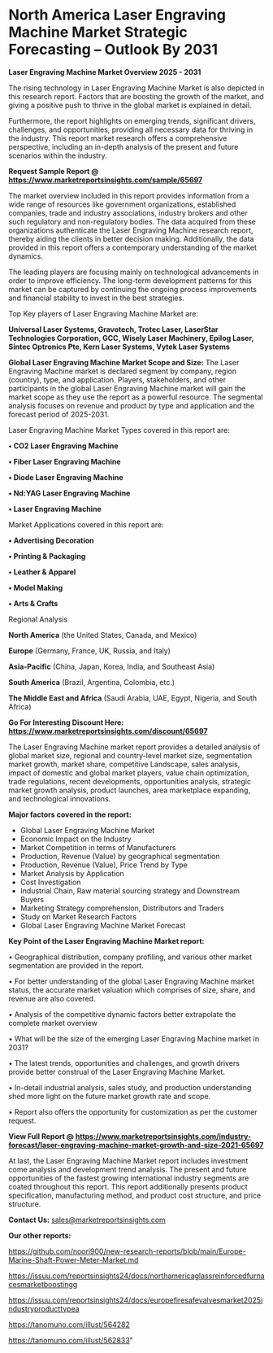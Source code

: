 # North America Laser Engraving Machine Market Strategic Forecasting – Outlook By 2031

<Strong> Laser Engraving Machine Market Overview 2025 - 2031</strong>

The rising technology in Laser Engraving Machine Market is also depicted in this research report. Factors that are boosting the growth of the market, and giving a positive push to thrive in the global market is explained in detail.

Furthermore, the report highlights on emerging trends, significant drivers, challenges, and opportunities, providing all necessary data for thriving in the industry. This report market research offers a comprehensive perspective, including an in-depth analysis of the present and future scenarios within the industry.

<strong>Request Sample Report @ <a href=https://www.marketreportsinsights.com/sample/65697>https://www.marketreportsinsights.com/sample/65697</a></strong>

The market overview included in this report provides information from a wide range of resources like government organizations, established companies, trade and industry associations, industry brokers and other such regulatory and non-regulatory bodies. The data acquired from these organizations authenticate the Laser Engraving Machine research report, thereby aiding the clients in better decision making. Additionally, the data provided in this report offers a contemporary understanding of the market dynamics.

The leading players are focusing mainly on technological advancements in order to improve efficiency. The long-term development patterns for this market can be captured by continuing the ongoing process improvements and financial stability to invest in the best strategies.

Top Key players of Laser Engraving Machine Market are:

<strong>Universal Laser Systems, Gravotech, Trotec Laser, LaserStar Technologies Corporation, GCC, Wisely Laser Machinery, Epilog Laser, Sintec Optronics Pte, Kern Laser Systems, Vytek Laser Systems</strong>

<strong><b>Global Laser Engraving Machine Market Scope and Size:</b></strong>
The Laser Engraving Machine market is declared segment by company, region (country), type, and application. Players, stakeholders, and other participants in the global Laser Engraving Machine market will gain the market scope as they use the report as a powerful resource. The segmental analysis focuses on revenue and product by type and application and the forecast period of 2025-2031.

Laser Engraving Machine Market Types covered in this report are:

<strong>• CO2 Laser Engraving Machine

• Fiber Laser Engraving Machine

• Diode Laser Engraving Machine

• Nd:YAG Laser Engraving Machine

• Laser Engraving Machine</strong>

Market Applications covered in this report are:

<strong>• Advertising Decoration

• Printing & Packaging

• Leather & Apparel

• Model Making

• Arts & Crafts</strong> 

Regional Analysis

<strong>North America</strong> (the United States, Canada, and Mexico)

<strong>Europe</strong> (Germany, France, UK, Russia, and Italy)

<strong>Asia-Pacific</strong> (China, Japan, Korea, India, and Southeast Asia)

<strong>South America</strong> (Brazil, Argentina, Colombia, etc.)

<strong>The Middle East and Africa</strong> (Saudi Arabia, UAE, Egypt, Nigeria, and South Africa)

<strong>Go For Interesting Discount Here: <a href=https://www.marketreportsinsights.com/discount/65697>https://www.marketreportsinsights.com/discount/65697</a></strong>

The Laser Engraving Machine market report provides a detailed analysis of global market size, regional and country-level market size, segmentation market growth, market share, competitive Landscape, sales analysis, impact of domestic and global market players, value chain optimization, trade regulations, recent developments, opportunities analysis, strategic market growth analysis, product launches, area marketplace expanding, and technological innovations.

<strong><b>Major factors covered in the report:</b></strong>
<ul>
  <li>Global Laser Engraving Machine Market </li>
  <li>Economic Impact on the Industry</li>
  <li>Market Competition in terms of Manufacturers</li>
  <li>Production, Revenue (Value) by geographical segmentation</li>
  <li>Production, Revenue (Value), Price Trend by Type</li>
  <li>Market Analysis by Application</li>
  <li>Cost Investigation</li>
  <li>Industrial Chain, Raw material sourcing strategy and Downstream Buyers</li>
  <li>Marketing Strategy comprehension, Distributors and Traders</li>
  <li>Study on Market Research Factors</li>
  <li>Global Laser Engraving Machine Market Forecast</li>
</ul>

<strong><b>Key Point of the Laser Engraving Machine Market report:</b></strong>

• Geographical distribution, company profiling, and various other market segmentation are provided in the report.

• For better understanding of the global Laser Engraving Machine market status, the accurate market valuation which comprises of size, share, and revenue are also covered.

• Analysis of the competitive dynamic factors better extrapolate the complete market overview

• What will be the size of the emerging Laser Engraving Machine market in 2031?

• The latest trends, opportunities and challenges, and growth drivers provide better construal of the Laser Engraving Machine Market.

• In-detail industrial analysis, sales study, and production understanding shed more light on the future market growth rate and scope.

• Report also offers the opportunity for customization as per the customer request.

<strong><b>View Full Report @ <a href=https://www.marketreportsinsights.com/industry-forecast/laser-engraving-machine-market-growth-and-size-2021-65697>https://www.marketreportsinsights.com/industry-forecast/laser-engraving-machine-market-growth-and-size-2021-65697</a></b></strong>


At last, the Laser Engraving Machine Market report includes investment come analysis and development trend analysis. The present and future opportunities of the fastest growing international industry segments are coated throughout this report. This report additionally presents product specification, manufacturing method, and product cost structure, and price structure.

<strong>Contact Us:</strong>
sales@marketreportsinsights.com

<strong>Our other reports:</strong>

<a href=https://github.com/noori900/new-research-reports/blob/main/Europe-Marine-Shaft-Power-Meter-Market.md>https://github.com/noori900/new-research-reports/blob/main/Europe-Marine-Shaft-Power-Meter-Market.md</a>

<a href=https://issuu.com/reportsinsights24/docs/northamericaglassreinforcedfurnacesmarketboostingg>https://issuu.com/reportsinsights24/docs/northamericaglassreinforcedfurnacesmarketboostingg</a>

<a href=https://issuu.com/reportsinsights24/docs/europefiresafevalvesmarket2025industryproducttypea>https://issuu.com/reportsinsights24/docs/europefiresafevalvesmarket2025industryproducttypea</a>

<a href=https://tanomuno.com/illust/564282>https://tanomuno.com/illust/564282</a>

<a href=https://tanomuno.com/illust/562833>https://tanomuno.com/illust/562833</a>"
